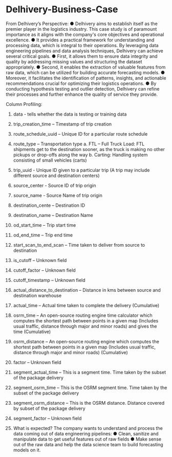 # Delhivery-Business-Case

From Delhivery’s Perspective:
● Delhivery aims to establish itself as the premier player in the logistics industry. This
case study is of paramount importance as it aligns with the company's core objectives
and operational excellence.
● It provides a practical framework for understanding and processing data, which is
integral to their operations. By leveraging data engineering pipelines and data analysis
techniques, Delhivery can achieve several critical goals.
● First, it allows them to ensure data integrity and quality by addressing missing values
and structuring the dataset appropriately.
● Second, it enables the extraction of valuable features from raw data, which can be
utilized for building accurate forecasting models.
● Moreover, it facilitates the identification of patterns, insights, and actionable
recommendations crucial for optimizing their logistics operations.
● By conducting hypothesis testing and outlier detection, Delhivery can refine their
processes and further enhance the quality of service they provide.

Column Profiling:
1. data - tells whether the data is testing or training data
2. trip_creation_time – Timestamp of trip creation
3. route_schedule_uuid – Unique ID for a particular route schedule
4. route_type – Transportation type
a. FTL – Full Truck Load: FTL shipments get to the destination sooner, as the truck
is making no other pickups or drop-offs along the way
b. Carting: Handling system consisting of small vehicles (carts)
5. trip_uuid - Unique ID given to a particular trip (A trip may include different source and
destination centers)
6. source_center - Source ID of trip origin
7. source_name - Source Name of trip origin
8. destination_cente – Destination ID
9. destination_name – Destination Name
10. od_start_time – Trip start time

11. od_end_time – Trip end time
12. start_scan_to_end_scan – Time taken to deliver from source to destination
13. is_cutoff – Unknown field
14. cutoff_factor – Unknown field
15. cutoff_timestamp – Unknown field
16. actual_distance_to_destination – Distance in kms between source and destination
warehouse
17. actual_time – Actual time taken to complete the delivery (Cumulative)
18. osrm_time – An open-source routing engine time calculator which computes the
shortest path between points in a given map (Includes usual traffic, distance through
major and minor roads) and gives the time (Cumulative)
19. osrm_distance – An open-source routing engine which computes the shortest path
between points in a given map (Includes usual traffic, distance through major and minor
roads) (Cumulative)
20. factor – Unknown field
21. segment_actual_time – This is a segment time. Time taken by the subset of the
package delivery
22. segment_osrm_time – This is the OSRM segment time. Time taken by the subset of the
package delivery
23. segment_osrm_distance – This is the OSRM distance. Distance covered by subset of
the package delivery
24. segment_factor – Unknown field

25. What is expected?
The company wants to understand and process the data coming out of data engineering
pipelines:
● Clean, sanitize and manipulate data to get useful features out of raw fields
● Make sense out of the raw data and help the data science team to build forecasting
models on it.
